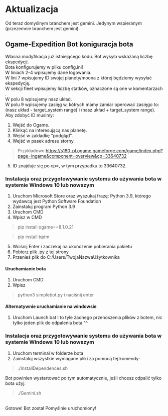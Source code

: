 # Aktualizacja
Od teraz domyślnym branchem jest gemini. Jedynym wspieranym (przezemnie branchem jest gemini).
## Ogame-Expedition Bot koniguracja bota
Własna modyfikacja już istniejącego kodu.
Bot wysyła wskazaną liczbę ekspedycji.
<br>Bota konfigurujemy w pliku config.ini!
<br>W liniach 2-4 wpisujemy dane logowania.
<br>W lini 7 wpisujemy ID swojej planety/moona z której będziemy wysyłać ekspedycję.
<br>W sekcji fleet wpisujemy liczbę statków, oznaczone są one w komentarzach .
<br>W polu 8 wpisujemy nasz układ.
<br>W polu 9 wpisujemy zasięg w, kótrych mamy zamiar operować zasięgo to: (nasz układ - target_system range) i  (nasz układ + target_system range).
<br>Aby zdobyć ID musimy:
1. Wejść do Ogame.
1. Klinkąć na interesującą nas planetę.
1. Wejść w zakładkę "podgląd".
1. Wejść w pasek adresu storny.     
> Przykładowo https://s180-pl.ogame.gameforge.com/game/index.php?page=ingame&component=overview&cp=33640732
5. ID znajduje się po cp=, w tym przypadku to 33640732.
### Instalacja oraz przygotowywanie systemu do używania bota w systemie Windows 10 lub nowszym
1. Uruchom Microsoft Store oraz wyszukaj frazę: Python 3.9, którego wydawcą jest Python Software Foundation 
2. Zainstaluj program Python 3.9
3. Uruchom CMD
4. Wpisz w CMD 
> pip install ogame==8.1.0.21

> pip install tqdm
5. Wciśnij Enter i zaczekaj na ukończenie pobierania pakietu
6. Pobierz plik .py z tej strony
7. Przenieś plik do C:/Users/TwojaNazwaUżytkownika
#### Uruchamianie bota
1. Uruchom CMD
2. Wpisz 
> python3 simplebot.py i naciśnij enter
#### Alternatywnie uruchamianie na windowsie
1. Uruchom Launch.bat
I to tyle żadnego przenoszenia plików z botem, nic tylko jeden plik do odpalenia bota ^^

### Instalacja oraz przygotowywanie systemu do używania bota w systemie Windows 10 lub nowszym
1. Uruchom terminal w folderze bota
2. Zainstaluj wszystkie wymagane pliki za pomocą tej komendy:
> ./InstallDependences.sh

Bot powinien wystartować po tym automatycznie, jeśli chcesz odpalić tylko bota użyj:
> ./Gemini.sh

<br>Gotowe! Bot został Pomyślnie uruchomiony!
